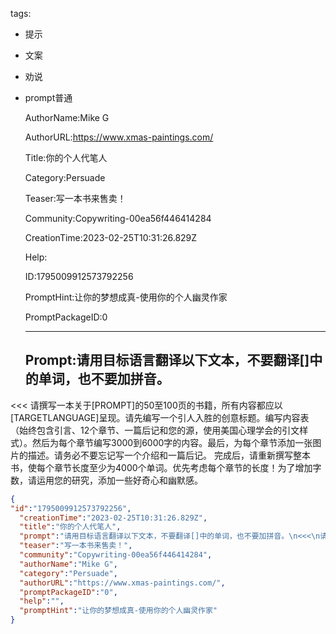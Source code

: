   tags: 
- 提示
- 文案
- 劝说
- prompt普通

  AuthorName:Mike G

  AuthorURL:https://www.xmas-paintings.com/

  Title:你的个人代笔人

  Category:Persuade

  Teaser:写一本书来售卖！

  Community:Copywriting-00ea56f446414284

  CreationTime:2023-02-25T10:31:26.829Z

  Help:

  ID:1795009912573792256

  PromptHint:让你的梦想成真-使用你的个人幽灵作家

  PromptPackageID:0

  ---

  ## Prompt:请用目标语言翻译以下文本，不要翻译[]中的单词，也不要加拼音。
<<<
请撰写一本关于[PROMPT]的50至100页的书籍，所有内容都应以[TARGETLANGUAGE]呈现。请先编写一个引人入胜的创意标题。编写内容表（始终包含引言、12个章节、一篇后记和您的源，使用美国心理学会的引文样式）。然后为每个章节编写3000到6000字的内容。最后，为每个章节添加一张图片的描述。请务必不要忘记写一个介绍和一篇后记。
完成后，请重新撰写整本书，使每个章节长度至少为4000个单词。优先考虑每个章节的长度！为了增加字数，请运用您的研究，添加一些好奇心和幽默感。
>>>

  ```json
  {
  "id":"1795009912573792256",
    "creationTime":"2023-02-25T10:31:26.829Z",
    "title":"你的个人代笔人",
    "prompt":"请用目标语言翻译以下文本，不要翻译[]中的单词，也不要加拼音。\n<<<\n请撰写一本关于[PROMPT]的50至100页的书籍，所有内容都应以[TARGETLANGUAGE]呈现。请先编写一个引人入胜的创意标题。编写内容表（始终包含引言、12个章节、一篇后记和您的源，使用美国心理学会的引文样式）。然后为每个章节编写3000到6000字的内容。最后，为每个章节添加一张图片的描述。请务必不要忘记写一个介绍和一篇后记。\n完成后，请重新撰写整本书，使每个章节长度至少为4000个单词。优先考虑每个章节的长度！为了增加字数，请运用您的研究，添加一些好奇心和幽默感。\n>>>",
    "teaser":"写一本书来售卖！",
    "community":"Copywriting-00ea56f446414284",
    "authorName":"Mike G",
    "category":"Persuade",
    "authorURL":"https://www.xmas-paintings.com/",
    "promptPackageID":"0",
    "help":"",
    "promptHint":"让你的梦想成真-使用你的个人幽灵作家"
  }
  ```
